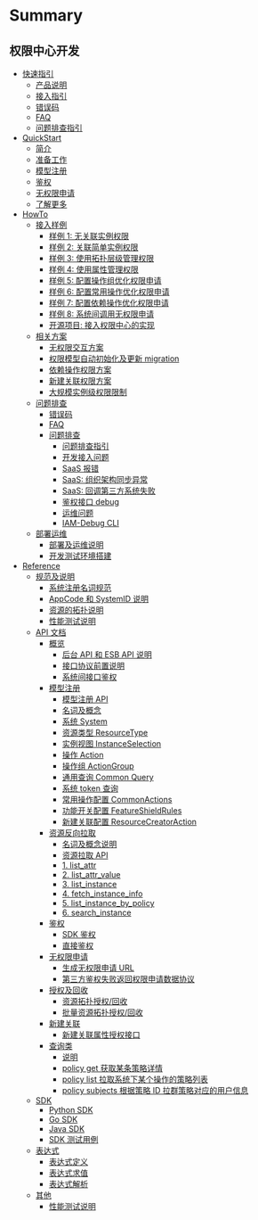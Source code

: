 # Summary

## 权限中心开发

* [快速指引]()
    * [产品说明](3.0/权限中心/产品白皮书/产品简介/README.md)
    * [接入指引](HowTo/Guide.md)
    * [错误码](HowTo/FAQ/ErrorCode.md)
    * [FAQ](HowTo/FAQ/FAQ.md)
    * [问题排查指引](HowTo/FAQ/Guide.md)
* [QuickStart]()
    * [简介](QuickStart/01-Begin.md)
    * [准备工作](QuickStart/02-Prepare.md)
    * [模型注册](QuickStart/03-Model.md)
    * [鉴权](QuickStart/04-Auth.md)
    * [无权限申请](QuickStart/05-Application.md)
    * [了解更多](QuickStart/06-More.md)
* [HowTo]()
    * [接入样例]()
        * [样例 1: 无关联实例权限](HowTo/Examples/01-ActionWithoutResource.md)
        * [样例 2: 关联简单实例权限](HowTo/Examples/02-ActionWithResource.md)
        * [样例 3: 使用拓扑层级管理权限](HowTo/Examples/03-Topology.md)
        * [样例 4: 使用属性管理权限](HowTo/Examples/04-Attribute.md)
        * [样例 5: 配置操作组优化权限申请](HowTo/Examples/05-ActionGroup.md)
        * [样例 6: 配置常用操作优化权限申请](HowTo/Examples/06-CommonActions.md)
        * [样例 7: 配置依赖操作优化权限申请](HowTo/Examples/07-RelatedActions.md)
        * [样例 8: 系统间调用无权限申请](HowTo/Examples/08-NoPermissionApply.md)
        * [开源项目: 接入权限中心的实现](HowTo/Examples/10-OpenSource.md)
    * [相关方案]()
        * [无权限交互方案](HowTo/NoPermissionApply.md)
        * [权限模型自动初始化及更新 migration](HowTo/Migrateion.md)
        * [依赖操作权限方案](HowTo/RelatedActions.md)
        * [新建关联权限方案](HowTo/ResourceCreatorAction.md)
        * [大规模实例级权限限制](HowTo/LargeScaleInstances.md)
    * [问题排查]()
        * [错误码](HowTo/FAQ/ErrorCode.md)
        * [FAQ](HowTo/FAQ/FAQ.md)
        * [问题排查]()
            * [问题排查指引](HowTo/FAQ/Guide.md)
            * [开发接入问题](HowTo/FAQ/Debug/Develop.md)
            * [SaaS 报错](HowTo/FAQ/Debug/SaaS-DebugTraceAPI.md)
            * [SaaS: 组织架构同步异常](HowTo/FAQ/Debug/SaaS-DeptSync.md)
            * [SaaS: 回调第三方系统失败](HowTo/FAQ/Debug/SaaS-Callback.md)
            * [鉴权接口 debug](HowTo/FAQ/Debug/PolicyAPIDebug.md)
            * [运维问题](HowTo/FAQ/Debug/Deployment.md)
            * [IAM-Debug CLI](HowTo/FAQ/Debug/DebugCLI.md)
    * [部署运维]()
        * [部署及运维说明](HowTo/OPS/Deploy.md)
        * [开发测试环境搭建](HowTo/OPS/Develop.md)
* [Reference]()
    * [规范及说明]()
        * [系统注册名词规范](Reference/NamingRules.md)
        * [AppCode 和 SystemID 说明](Reference/AppcodeAndSystemID.md)
        * [资源的拓扑说明](Reference/ResourceTopology.md)
        * [性能测试说明](Reference/Benchmark.md)
    * [API 文档]()
        * [概览]()
            * [后台 API 和 ESB API 说明](Reference/API/01-Overview/01-BackendAPIvsESBAPI.md)
            * [接口协议前置说明](Reference/API/01-Overview/02-APIBasicInfo.md)
            * [系统间接口鉴权](Reference/API/01-Overview/03-APIAuth.md)
        * [模型注册]()
            * [模型注册 API](Reference/API/02-Model/00-API.md)
            * [名词及概念](Reference/API/02-Model/00-Concepts.md)
            * [系统 System](Reference/API/02-Model/10-System.md)
            * [资源类型 ResourceType](Reference/API/02-Model/11-ResourceType.md)
            * [实例视图 InstanceSelection](Reference/API/02-Model/12-InstanceSelection.md)
            * [操作 Action](Reference/API/02-Model/13-Action.md)
            * [操作组 ActionGroup](Reference/API/02-Model/14-ActionGroup.md)
            * [通用查询 Common Query](Reference/API/02-Model/15-CommonQuery.md)
            * [系统 token 查询](Reference/API/02-Model/16-Token.md)
            * [常用操作配置 CommonActions](Reference/API/02-Model/17-CommonActions.md)
            * [功能开关配置 FeatureShieldRules](Reference/API/02-Model/18-FeatureShieldRules.md)
            * [新建关联配置 ResourceCreatorAction](Reference/API/02-Model/19-ResourceCreatorAction.md)
        * [资源反向拉取]()
            * [名词及概念说明](Reference/API/03-Callback/00-Concepts.md)
            * [资源拉取 API](Reference/API/03-Callback/01-API.md)
            * [1. list_attr](Reference/API/03-Callback/10-list_attr.md)
            * [2. list_attr_value](Reference/API/03-Callback/11-list_attr_value.md)
            * [3. list_instance](Reference/API/03-Callback/12-list_instance.md)
            * [4. fetch_instance_info](Reference/API/03-Callback/13-fetch_instance_info.md)
            * [5. list_instance_by_policy](Reference/API/03-Callback/14-list_instance_by_policy.md)
            * [6. search_instance](Reference/API/03-Callback/15-search_instance.md)
        * [鉴权]()
            * [SDK 鉴权](Reference/API/04-Auth/01-SDK.md)
            * [直接鉴权](Reference/API/04-Auth/02-DirectAPI.md)
        * [无权限申请]()
            * [生成无权限申请 URL](Reference/API/05-Application/01-GenerateURL.md)
            * [第三方鉴权失败返回权限申请数据协议](Reference/API/05-Application/02-NoPermissionData.md)
        * [授权及回收]()
            * [资源拓扑授权/回收](Reference/API/06-GrantRevoke/01-Topology.md)
            * [批量资源拓扑授权/回收](Reference/API/06-GrantRevoke/02-BatchTopology.md)
        * [新建关联]()
            * [新建关联属性授权接口](Reference/API/07-ResourceCreatorAction/01-Attribute.md)
        * [查询类]()
            * [说明](Reference/API/08-Query/README.md)
            * [policy get 获取某条策略详情](Reference/API/08-Query/01-PolicyGet.md)
            * [policy list 拉取系统下某个操作的策略列表](Reference/API/08-Query/02-PolicyList.md)
            * [policy subjects 根据策略 ID 拉群策略对应的用户信息](Reference/API/08-Query/03-PolicySubjects.md)
    * [SDK]()
        * [Python SDK](Reference/SDK/01-PythonSDK.md)
        * [Go SDK](Reference/SDK/02-GoSDK.md)
        * [Java SDK](Reference/SDK/03-JavaSDK.md)
        * [SDK 测试用例](Reference/SDK/04-SDKTestCase.md)
    * [表达式]()
        * [表达式定义](Reference/Expression/01-Schema.md)
        * [表达式求值](Reference/Expression/02-Eval.md)
        * [表达式解析](Reference/Expression/03-Translate.md)
    * [其他]()
        * [性能测试说明](Reference/Benchmark.md)